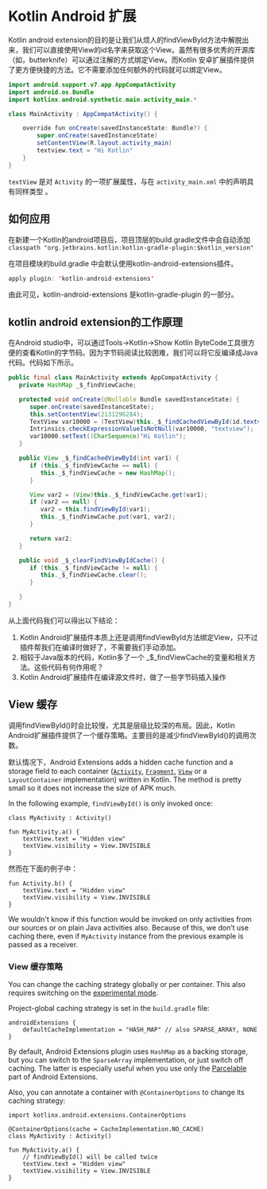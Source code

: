 # Kotlin Android 扩展

Kotlin android extension的目的是让我们从烦人的findViewById方法中解脱出来，我们可以直接使用View的id名字来获取这个View。虽然有很多优秀的开源库（如，butterknife）可以通过注解的方式绑定View。而Kotlin 安卓扩展插件提供了更方便快捷的方法。它不需要添加任何额外的代码就可以绑定View。



```java
import android.support.v7.app.AppCompatActivity
import android.os.Bundle
import kotlinx.android.synthetic.main.activity_main.*

class MainActivity : AppCompatActivity() {

    override fun onCreate(savedInstanceState: Bundle?) {
        super.onCreate(savedInstanceState)
        setContentView(R.layout.activity_main)
        textview.text = "Hi Kotlin"
    }
}
```

`textView` 是对 `Activity` 的一项扩展属性，与在 `activity_main.xml` 中的声明具有同样类型 。

## 如何应用

在新建一个Kotlin的android项目后，项目顶层的build.gradle文件中会自动添加`classpath "org.jetbrains.kotlin:kotlin-gradle-plugin:$kotlin_version"`

在项目模块的build.gradle 中会默认使用kotlin-android-extensions插件。

```java
apply plugin: 'kotlin-android-extensions'
```

由此可见，kotlin-android-extensions 是kotlin-gradle-plugin 的一部分。





## kotlin android extension的工作原理

在Android studio中，可以通过Tools->Kotlin->Show Kotlin ByteCode工具很方便的查看Kotlin的字节码。因为字节码阅读比较困难，我们可以将它反编译成Java代码。代码如下所示。

```java
public final class MainActivity extends AppCompatActivity {
   private HashMap _$_findViewCache;

   protected void onCreate(@Nullable Bundle savedInstanceState) {
      super.onCreate(savedInstanceState);
      this.setContentView(2131296284);
      TextView var10000 = (TextView)this._$_findCachedViewById(id.textview);
      Intrinsics.checkExpressionValueIsNotNull(var10000, "textview");
      var10000.setText((CharSequence)"Hi Kotlin");
   }

   public View _$_findCachedViewById(int var1) {
      if (this._$_findViewCache == null) {
         this._$_findViewCache = new HashMap();
      }

      View var2 = (View)this._$_findViewCache.get(var1);
      if (var2 == null) {
         var2 = this.findViewById(var1);
         this._$_findViewCache.put(var1, var2);
      }

      return var2;
   }

   public void _$_clearFindViewByIdCache() {
      if (this._$_findViewCache != null) {
         this._$_findViewCache.clear();
      }

   }
}
```

从上面代码我们可以得出以下结论：

1. Kotlin Android扩展插件本质上还是调用findViewById方法绑定View，只不过插件帮我们在编译时做好了，不需要我们手动添加。
2. 相较于Java版本的代码，Kotlin多了一个 _$_findViewCache的变量和相关方法。这些代码有何作用呢？
3. Kotlin Android扩展插件在编译源文件时，做了一些字节码插入操作



## View 缓存

调用findViewById()时会比较慢，尤其是层级比较深的布局。因此，Kotlin Android扩展插件提供了一个缓存策略。主要目的是减少findViewById()的调用次数。

默认情况下，Android Extensions adds a hidden cache function and a storage field to each container ([`Activity`](https://developer.android.com/reference/android/app/Activity.html), [`Fragment`](https://developer.android.com/reference/android/support/v4/app/Fragment.html), [`View`](https://developer.android.com/reference/android/view/View.html) or a `LayoutContainer` implementation) written in Kotlin. The method is pretty small so it does not increase the size of APK much.

In the following example, `findViewById()` is only invoked once:

```
class MyActivity : Activity()

fun MyActivity.a() { 
    textView.text = "Hidden view"
    textView.visibility = View.INVISIBLE
}
```

然而在下面的例子中：

```
fun Activity.b() { 
    textView.text = "Hidden view"
    textView.visibility = View.INVISIBLE
}
```

We wouldn't know if this function would be invoked on only activities from our sources or on plain Java activities also. Because of this, we don’t use caching there, even if `MyActivity` instance from the previous example is passed as a receiver.

### View 缓存策略

You can change the caching strategy globally or per container. This also requires switching on the [experimental mode](https://www.kotlincn.net/docs/tutorials/android-plugin.html#experimental-mode).

Project-global caching strategy is set in the `build.gradle` file:

```
androidExtensions {
    defaultCacheImplementation = "HASH_MAP" // also SPARSE_ARRAY, NONE
}
```

By default, Android Extensions plugin uses `HashMap` as a backing storage, but you can switch to the `SparseArray` implementation, or just switch off caching. The latter is especially useful when you use only the [Parcelable](https://www.kotlincn.net/docs/tutorials/android-plugin.html#parcelable) part of Android Extensions.

Also, you can annotate a container with `@ContainerOptions` to change its caching strategy:

```
import kotlinx.android.extensions.ContainerOptions

@ContainerOptions(cache = CacheImplementation.NO_CACHE)
class MyActivity : Activity()

fun MyActivity.a() { 
    // findViewById() will be called twice
    textView.text = "Hidden view"
    textView.visibility = View.INVISIBLE
}
```

